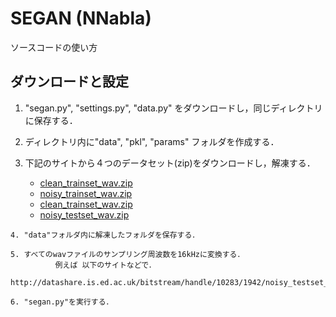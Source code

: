 # SEGAN (NNabla)

ソースコードの使い方

## ダウンロードと設定

   1.   "segan.py", "settings.py", "data.py" をダウンロードし，同じディレクトリに保存する．
   
   2.   ディレクトリ内に"data", "pkl", "params" フォルダを作成する．
   
   3.   下記のサイトから４つのデータセット(zip)をダウンロードし，解凍する．  
   
          - [clean_trainset_wav.zip](http://datashare.is.ed.ac.uk/bitstream/handle/10283/1942/clean_trainset_wav.zip)
          - [noisy_trainset_wav.zip](http://datashare.is.ed.ac.uk/bitstream/handle/10283/1942/noisy_trainset_wav.zip)
          - [clean_trainset_wav.zip](http://datashare.is.ed.ac.uk/bitstream/handle/10283/1942/clean_testset_wav.zip)
          - [noisy_testset_wav.zip](http://datashare.is.ed.ac.uk/bitstream/handle/10283/1942/noisy_testset_wav.zip)
          
    4. "data"フォルダ内に解凍したフォルダを保存する．
         
    5. すべてのwavファイルのサンプリング周波数を16kHzに変換する．  
              例えば 以下のサイトなどで．
              http://datashare.is.ed.ac.uk/bitstream/handle/10283/1942/noisy_testset_wav.zip
              
    6. "segan.py"を実行する．
    
##


